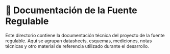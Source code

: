 # 📂 Documentación de la Fuente Regulable

Este directorio contiene la documentación técnica del proyecto de la fuente regulable. Aquí se agrupan datasheets, esquemas, mediciones, notas técnicas y otro material de referencia utilizado durante el desarrollo.


